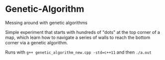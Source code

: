 # Genetic-Algorithm
Messing around with genetic algorithms

Simple experiment that starts with hundreds of "dots" at the top corner of a map, which learn how to navigate a series of walls to reach the bottom corner via a genetic algorithm.

Runs with `g++ genetic_algorithm_new.cpp -std=c++11` and then `./a.out`

